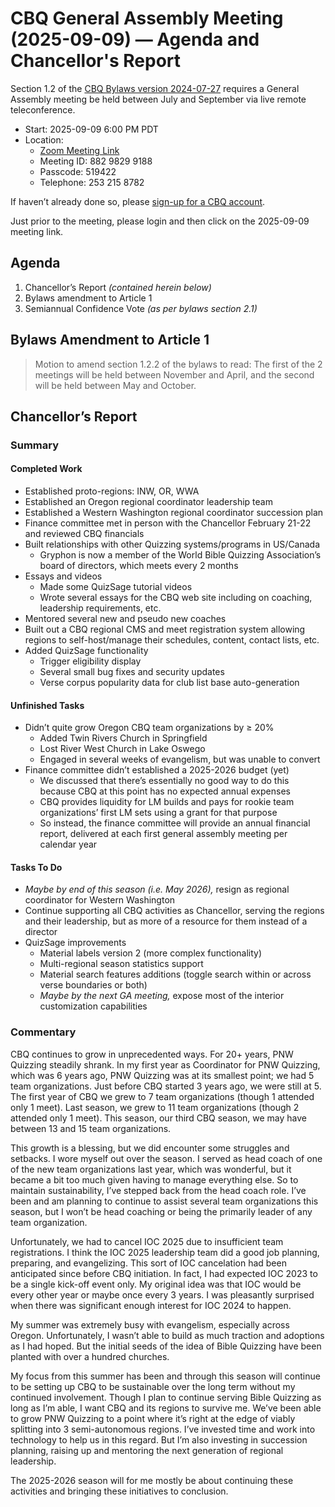 # CBQ General Assembly Meeting (2025-09-09) — Agenda and Chancellor's Report

Section 1.2 of the [CBQ Bylaws version 2024-07-27](https://cbqz.org/governance/bylaws.md) requires a General Assembly meeting be held between July and September via live remote teleconference.

- Start: 2025-09-09 6:00 PM PDT
- Location:
    - [Zoom Meeting Link](https://us02web.zoom.us/j/88298299188?pwd=sXyaI5BzgQYt1A8XGEnPa5m6I06gyJ.1)
    - Meeting ID: 882 9829 9188
    - Passcode: 519422
    - Telephone: 253 215 8782

If haven’t already done so, please [sign-up for a CBQ account](https://cbqz.org/user/sign_up).

Just prior to the meeting, please login and then click on the 2025-09-09 meeting link.

## Agenda

1. Chancellor’s Report *(contained herein below)*
2. Bylaws amendment to Article 1
3. Semiannual Confidence Vote *(as per bylaws section 2.1)*

## Bylaws Amendment to Article 1

> Motion to amend section 1.2.2 of the bylaws to read: The first of the 2 meetings will be held between November and April, and the second will be held between May and October.

## Chancellor’s Report

### Summary

#### Completed Work

- Established proto-regions: INW, OR, WWA
- Established an Oregon regional coordinator leadership team
- Established a Western Washington regional coordinator succession plan
- Finance committee met in person with the Chancellor February 21-22 and reviewed CBQ financials
- Built relationships with other Quizzing systems/programs in US/Canada
    - Gryphon is now a member of the World Bible Quizzing Association’s board of directors, which meets every 2 months
- Essays and videos
    - Made some QuizSage tutorial videos
    - Wrote several essays for the CBQ web site including on coaching, leadership requirements, etc.
- Mentored several new and pseudo new coaches
- Built out a CBQ regional CMS and meet registration system allowing regions to self-host/manage their schedules, content, contact lists, etc.
- Added QuizSage functionality
    - Trigger eligibility display
    - Several small bug fixes and security updates
    - Verse corpus popularity data for club list base auto-generation

#### Unfinished Tasks

- Didn’t quite grow Oregon CBQ team organizations by ≥ 20%
    - Added Twin Rivers Church in Springfield
    - Lost River West Church in Lake Oswego
    - Engaged in several weeks of evangelism, but was unable to convert
- Finance committee didn’t established a 2025-2026 budget (yet)
    - We discussed that there’s essentially no good way to do this because CBQ at this point has no expected annual expenses
    - CBQ provides liquidity for LM builds and pays for rookie team organizations’ first LM sets using a grant for that purpose
    - So instead, the finance committee will provide an annual financial report, delivered at each first general assembly meeting per calendar year

#### Tasks To Do

- *Maybe by end of this season (i.e. May 2026),* resign as regional coordinator for Western Washington
- Continue supporting all CBQ activities as Chancellor, serving the regions and their leadership, but as more of a resource for them instead of a director
- QuizSage improvements
    - Material labels version 2 (more complex functionality)
    - Multi-regional season statistics support
    - Material search features additions (toggle search within or across verse boundaries or both)
    - *Maybe by the next GA meeting,* expose most of the interior customization capabilities

### Commentary

CBQ continues to grow in unprecedented ways. For 20+ years, PNW Quizzing steadily shrank. In my first year as Coordinator for PNW Quizzing, which was 6 years ago, PNW Quizzing was at its smallest point; we had 5 team organizations. Just before CBQ started 3 years ago, we were still at 5. The first year of CBQ we grew to 7 team organizations (though 1 attended only 1 meet). Last season, we grew to 11 team organizations (though 2 attended only 1 meet). This season, our third CBQ season, we may have between 13 and 15 team organizations.

This growth is a blessing, but we did encounter some struggles and setbacks. I wore myself out over the season. I served as head coach of one of the new team organizations last year, which was wonderful, but it became a bit too much given having to manage everything else. So to maintain sustainability, I’ve stepped back from the head coach role. I’ve been and am planning to continue to assist several team organizations this season, but I won’t be head coaching or being the primarily leader of any team organization.

Unfortunately, we had to cancel IOC 2025 due to insufficient team registrations. I think the IOC 2025 leadership team did a good job planning, preparing, and evangelizing. This sort of IOC cancelation had been anticipated since before CBQ initiation. In fact, I had expected IOC 2023 to be a single kick-off event only. My original idea was that IOC would be every other year or maybe once every 3 years. I was pleasantly surprised when there was significant enough interest for IOC 2024 to happen.

My summer was extremely busy with evangelism, especially across Oregon. Unfortunately, I wasn’t able to build as much traction and adoptions as I had hoped. But the initial seeds of the idea of Bible Quizzing have been planted with over a hundred churches.

My focus from this summer has been and through this season will continue to be setting up CBQ to be sustainable over the long term without my continued involvement. Though I plan to continue serving Bible Quizzing as long as I’m able, I want CBQ and its regions to survive me. We’ve been able to grow PNW Quizzing to a point where it’s right at the edge of viably splitting into 3 semi-autonomous regions. I’ve invested time and work into technology to help us in this regard. But I’m also investing in succession planning, raising up and mentoring the next generation of regional leadership.

The 2025-2026 season will for me mostly be about continuing these activities and bringing these initiatives to conclusion.
